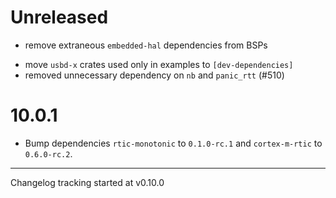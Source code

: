 # Unreleased

- remove extraneous `embedded-hal` dependencies from BSPs
* move `usbd-x` crates used only in examples to `[dev-dependencies]`
* removed unnecessary dependency on `nb` and `panic_rtt` (#510)

# 10.0.1

* Bump dependencies `rtic-monotonic` to `0.1.0-rc.1` and `cortex-m-rtic` to `0.6.0-rc.2`.

---

Changelog tracking started at v0.10.0
